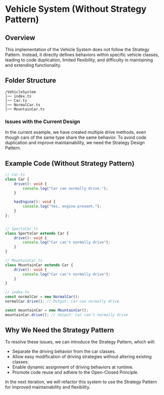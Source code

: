 # Vehicle System (Without Strategy Pattern)

## Overview
This implementation of the Vehicle System does not follow the Strategy Pattern. Instead, it directly defines behaviors within specific vehicle classes, leading to code duplication, limited flexibility, and difficulty in maintaining and extending functionality.

## Folder Structure
```
/VehicleSystem
│── index.ts
│── Car.ts
│── NormalCar.ts
│── MountainCar.ts
```

### Issues with the Current Design
In the current example, we have created multiple drive methods, even though cars of the same type share the same behavior. To avoid code duplication and improve maintainability, we need the Strategy Design Pattern.

## Example Code (Without Strategy Pattern)
```typescript
// Car.ts
class Car {
    drive(): void {
        console.log("Car can normally drive.");
    }

    hasEngine(): void {
        console.log("Yes, engine present.");
    }
};


// SportsCar.ts
class SportsCar extends Car {
    drive(): void {
        console.log("Car can't normally drive");
    }
}

// MountainCar.ts
class MountainCar extends Car {
    drive(): void {
        console.log("Car can't normally drive");
    }
}

// index.ts
const normalCar = new NormalCar();
normalCar.drive(); // Output: Car can normally drive.

const mountainCar = new MountainCar();
mountainCar.drive(); // Output: Car can't normally drive
```

## Why We Need the Strategy Pattern
To resolve these issues, we can introduce the Strategy Pattern, which will:
- Separate the driving behavior from the car classes.
- Allow easy modification of driving strategies without altering existing classes.
- Enable dynamic assignment of driving behaviors at runtime.
- Promote code reuse and adhere to the Open-Closed Principle.

In the next iteration, we will refactor this system to use the Strategy Pattern for improved maintainability and flexibility.

